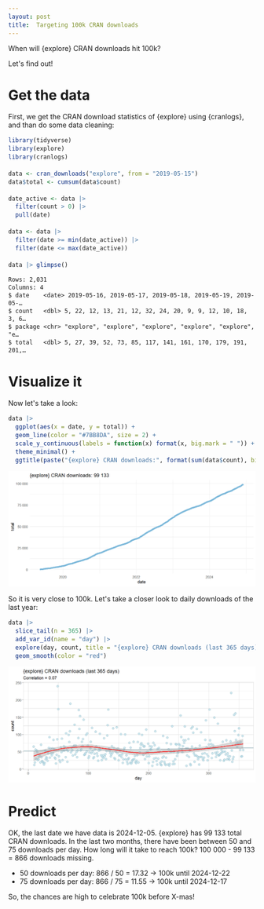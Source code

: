 ```yaml
---
layout: post
title:  Targeting 100k CRAN downloads
---
```


When will {explore} CRAN downloads hit 100k? 

Let's find out!

# Get the data

First, we get the CRAN download statistics of {explore} using {cranlogs}, and than do some data cleaning:

```R
library(tidyverse)
library(explore)
library(cranlogs)

data <- cran_downloads("explore", from = "2019-05-15")
data$total <- cumsum(data$count)

date_active <- data |> 
  filter(count > 0) |> 
  pull(date)

data <- data |> 
  filter(date >= min(date_active)) |> 
  filter(date <= max(date_active))

data |> glimpse()
```

```
Rows: 2,031
Columns: 4
$ date    <date> 2019-05-16, 2019-05-17, 2019-05-18, 2019-05-19, 2019-05-…
$ count   <dbl> 5, 22, 12, 13, 21, 12, 32, 24, 20, 9, 9, 12, 10, 18, 3, 6…
$ package <chr> "explore", "explore", "explore", "explore", "explore", "e…
$ total   <dbl> 5, 27, 39, 52, 73, 85, 117, 141, 161, 170, 179, 191, 201,…
```

# Visualize it

Now let's take a look:

```R
data |> 
  ggplot(aes(x = date, y = total)) +
  geom_line(color = "#7BB8DA", size = 2) +
  scale_y_continuous(labels = function(x) format(x, big.mark = " ")) +
  theme_minimal() +
  ggtitle(paste("{explore} CRAN downloads:", format(sum(data$count), big.mark = " "))) 
```

![explore-cranlogs](../images/explore-downloads-all.png)

So it is very close to 100k. Let's take a closer look to daily downloads of the last year:

```R
data |>
  slice_tail(n = 365) |> 
  add_var_id(name = "day") |>
  explore(day, count, title = "{explore} CRAN downloads (last 365 days)") +
  geom_smooth(color = "red")
```

![explore-downloads-365](../images/explore-downloads-365.png)

# Predict

OK, the last date we have data is 2024-12-05. {explore} has 99 133 total CRAN downloads. In the last two months, there have been between 50 and 75 downloads per day. How long will it take to reach 100k? 100 000 - 99 133 = 866 downloads missing.

* 50 downloads per day: 866 / 50 = 17.32 -> 100k until 2024-12-22
* 75 downloads per day: 866 / 75 = 11.55 -> 100k until 2024-12-17

So, the chances are high to celebrate 100k before X-mas!
